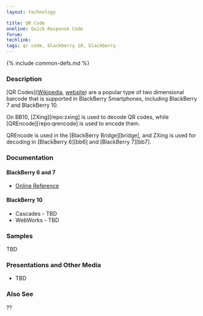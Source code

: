 ```yaml
---
layout: technology

title: QR Code
oneline: Quick Response Code
forum:
techlink:
tags: qr code, blackberry 10, blackberry
---
```

{% include common-defs.md %}

### Description

[QR Codes]\([Wikipedia](http://en.wikipedia.org/wiki/QR_Code), [website](http://www.qrcode.com/en/index.html)\)
are a popular type of two dimensional barcode that is supported
in BlackBerry Smartphones, including BlackBerry 7 and BlackBerry 10.

On BB10,
[ZXing][repo:zxing] is used to decode QR codes, while [QREncode][repo:qrencode] is used to encode them.

QREncode is used in the [BlackBerry Bridge][bridge], and ZXing is used for decoding in [BlackBerry 6][bb6] and [BlackBerry 7][bb7].

### Documentation

#### BlackBerry 6 and 7
* [Online Reference](http://www.blackberry.com/developers/docs/7.0.0api/net/rim/device/api/barcodelib/BarcodeScanner.html)

#### BlackBerry 10

* Cascades - TBD
* WebWorks - TBD

### Samples

TBD

### Presentations and Other Media

* TBD

### Also See
??

